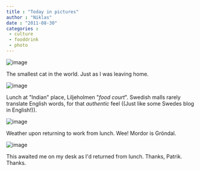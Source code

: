 ```yaml
---
title : "Today in pictures"
author : "Niklas"
date : "2011-08-30"
categories : 
 - culture
 - fooddrink
 - photo
---
```


![image](https://niklasblog.com/wp-content/wpid-2011-08-30-06.55.29.jpg)

The smallest cat in the world. Just as I was leaving home.

![image](https://niklasblog.com/wp-content/wpid-2011-08-30-12.32.19.jpg)

Lunch at "Indian" place, Liljeholmen "_food court_". Swedish malls rarely translate English words, for that _authentic_ feel ((Just like some Swedes blog in English!)).

![image](https://niklasblog.com/wp-content/wpid-2011-08-30-12.56.43.jpg)

Weather upon returning to work from lunch. Wee! Mordor is Gröndal.

![image](https://niklasblog.com/wp-content/wpid-2011-08-30-13.08.01-1.jpg)

This awaited me on my desk as I'd returned from lunch. Thanks, Patrik. Thanks.

